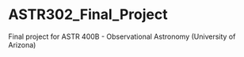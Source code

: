 # ASTR302_Final_Project
Final project for ASTR 400B - Observational Astronomy (University of Arizona) 
